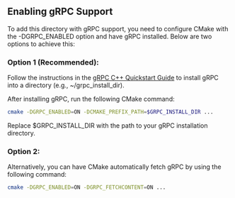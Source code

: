 
## Enabling gRPC Support
To add this directory with gRPC support, you need to configure CMake with the -DGRPC_ENABLED option and have gRPC installed. Below are two options to achieve this:

### Option 1 (Recommended):
Follow the instructions in the [gRPC C++ Quickstart Guide](https://grpc.io/docs/languages/cpp/quickstart/) to install gRPC into a directory (e.g., ~/grpc_install_dir).

After installing gRPC, run the following CMake command:

```bash 
cmake -DGRPC_ENABLED=ON -DCMAKE_PREFIX_PATH=$GRPC_INSTALL_DIR ...
```
Replace $GRPC_INSTALL_DIR with the path to your gRPC installation directory.

### Option 2:
Alternatively, you can have CMake automatically fetch gRPC by using the following command:

```bash
cmake -DGRPC_ENABLED=ON -DGRPC_FETCHCONTENT=ON ...
```


